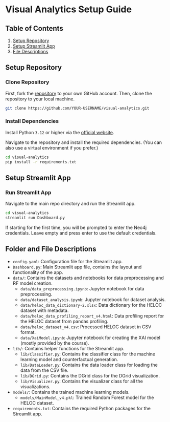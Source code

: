 # Visual Analytics Setup Guide
## Table of Contents
1. [Setup Repository](#setup-repository)
2. [Setup Streamlit App](#setup-streamlit-app)
3. [File Descriptions](#file-descriptions)

## Setup Repository
### Clone Repository
First, fork the [repository](https://github.com/NielsvBeuningen/visual-analytics) to your own GitHub account. Then, clone the repository to your local machine.
```bash
git clone https://github.com/YOUR-USERNAME/visual-analytics.git
```

### Install Dependencies
Install Python `3.12` or higher via the [official website](https://www.python.org/downloads/release/python-3122/).

Navigate to the repository and install the required dependencies. (You can also use a virtual environment if you prefer.)
```bash
cd visual-analytics
pip install -r requirements.txt
```

## Setup Streamlit App
### Run Streamlit App
Navigate to the main repo directory and run the Streamlit app.
```bash
cd visual-analytics
streamlit run Dashboard.py
```

If starting for the first time, you will be prompted to enter the Neo4j credentials. Leave empty and press enter to use the default credentials.

## Folder and File Descriptions
- `config.yaml`: Configuration file for the Streamlit app.
- `Dashboard.py`: Main Streamlit app file, contains the layout and functionality of the app.
- `data/`: Contains the datasets and notebooks for data preprocessing and RF model creation.
    - `data/data_preprocessing.ipynb`: Jupyter notebook for data preprocessing.
    - `data/dataset_analysis.ipynb`: Jupyter notebook for dataset analysis.
    - `data/heloc_data_dictionary-2.xlsx`: Data dictionary for the HELOC dataset with metadata.
    - `data/heloc_data_profiling_report_v4.html`: Data profiling report for the HELOC dataset from pandas profiling.
    - `data/heloc_dataset_v4.csv`: Processed HELOC dataset in CSV format.
    - `data/XaiModel.ipynb`: Jupyter notebook for creating the XAI model (mostly provided by the course).
- `lib/`: Contains helper functions for the Streamlit app.
    - `lib/Classifier.py`: Contains the classifier class for the machine learning model and counterfactual generation.
    - `lib/DataLoader.py`: Contains the data loader class for loading the data from the CSV file.
    - `lib/DGrid.py`: Contains the DGrid class for the DGrid visualization.
    - `lib/Visualizer.py`: Contains the visualizer class for all the visualizations.
- `models/`: Contains the trained machine learning models.
    - `models/MainModel_v4.pkl`: Trained Random Forest model for the HELOC dataset.
- `requirements.txt`: Contains the required Python packages for the Streamlit app.